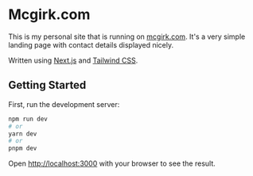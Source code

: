 # Mcgirk.com

This is my personal site that is running on [mcgirk.com](https://www.mcgirk.com). It's a very simple landing page with contact details displayed nicely.

Written using [Next.js](https://nextjs.org/) and [Tailwind CSS](https://tailwindcss.com/).

## Getting Started

First, run the development server:

```bash
npm run dev
# or
yarn dev
# or
pnpm dev
```

Open [http://localhost:3000](http://localhost:3000) with your browser to see the result.

